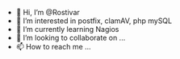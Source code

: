 - 👋 Hi, I’m @Rostivar
- 👀 I’m interested in postfix, clamAV, php mySQL
- 🌱 I’m currently learning Nagios
- 💞️ I’m looking to collaborate on ...
- 📫 How to reach me ...

<!---
Rostivar/Rostivar is a ✨ special ✨ repository because its `README.md` (this file) appears on your GitHub profile.
You can click the Preview link to take a look at your changes.
--->
